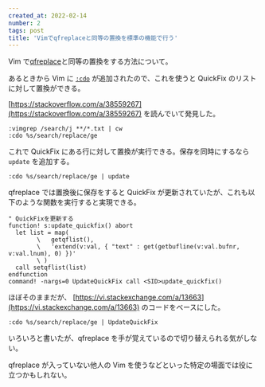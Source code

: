 ```yaml
---
created_at: 2022-02-14
number: 2
tags: post
title: 'Vimでqfreplaceと同等の置換を標準の機能で行う'
---
```


Vim で[qfreplace](https://github.com/thinca/vim-qfreplace)と同等の置換をする方法について。

あるときから Vim に [`:cdo`](https://vim-jp.org/vimdoc-ja/quickfix.html#:cdo) が追加されたので、これを使うと QuickFix のリストに対して置換ができる。

[https://stackoverflow.com/a/38559267](https://stackoverflow.com/a/38559267) を読んでいて発見した。

```vim
:vimgrep /search/j **/*.txt | cw
:cdo %s/search/replace/ge
```

これで QuickFix にある行に対して置換が実行できる。保存を同時にするなら `update` を追加する。

```vim
:cdo %s/search/replace/ge | update
```

qfreplace では置換後に保存をすると QuickFix が更新されていたが、これも以下のような関数を実行すると実現できる。

```vim
" QuickFixを更新する
function! s:update_quickfix() abort
  let list = map(
        \   getqflist(),
        \   'extend(v:val, { "text" : get(getbufline(v:val.bufnr, v:val.lnum), 0) })'
        \ )
  call setqflist(list)
endfunction
command! -nargs=0 UpdateQuickFix call <SID>update_quickfix()
```

ほぼそのままだが、 [https://vi.stackexchange.com/a/13663](https://vi.stackexchange.com/a/13663) のコードをベースにした。

```vim
:cdo %s/search/replace/ge | UpdateQuickFix
```

いろいろと書いたが、qfreplace を手が覚えているので切り替えられる気がしない。

qfreplace が入っていない他人の Vim を使うなどといった特定の場面では役に立つかもしれない。
